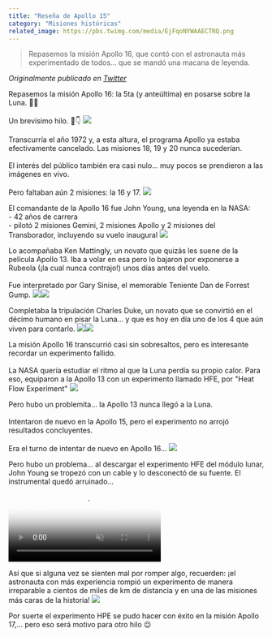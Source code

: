 ```yaml
---
title: "Reseña de Apollo 15"
category: "Misiones históricas"
related_image: https://pbs.twimg.com/media/EjFqoNYWAAECTRQ.png
---
```

> Repasemos la misión Apollo 16, que contó con el astronauta más experimentado de todos... que se mandó una macana de leyenda.

*Originalmente publicado en [Twitter](https://twitter.com/guidodecaso/status/1311057370240479232)*

<div class="card-tweets" dir="auto">
    <p>Repasemos la misión Apollo 16: la 5ta (y anteúltima) en posarse sobre la Luna. 🚀🌔<br />
<br />
Un brevísimo hilo. 🧵👇 <span class="entity-image"><a href="https://pbs.twimg.com/media/EjGMPnmXYAEKl2n.jpg" target="_blank"><img src="https://pbs.twimg.com/media/EjGMPnmXYAEKl2n.jpg"></a></span></p>
    <p>Transcurría el año 1972 y, a esta altura, el programa Apollo ya estaba efectivamente cancelado. Las misiones 18, 19 y 20 nunca sucederían.<br />
<br />
El interés del público también era casi nulo... muy pocos se prendieron a las imágenes en vivo. <br />
<br />
Pero faltaban aún 2 misiones: la 16 y 17. <span class="entity-image"><a href="https://pbs.twimg.com/media/EjFqoNYWAAECTRQ.png" target="_blank"><img src="https://pbs.twimg.com/media/EjFqoNYWAAECTRQ.png"></a></span></p>
    <p>El comandante de la Apollo 16 fue John Young, una leyenda en la NASA: <br />
- 42 años de carrera<br />
- pilotó 2 misiones Gemini, 2 misiones Apollo y 2 misiones del Transborador, incluyendo su vuelo inaugural <span class="entity-image"><a href="https://pbs.twimg.com/media/EjFocu5WkAgVb6_.jpg" target="_blank"><img src="https://pbs.twimg.com/media/EjFocu5WkAgVb6_.jpg"></a></span></p>
    <p>Lo acompañaba Ken Mattingly, un novato que quizás les suene de la película Apollo 13. Iba a volar en esa pero lo bajaron por exponerse a Rubeola (¡la cual nunca contrajo!) unos días antes del vuelo.<br />
<br />
Fue interpretado por Gary Sinise, el memorable Teniente Dan de Forrest Gump. <span class="row justify-content-center entity-multiple-2"><span class="col-md-6"><span class="entity-image"><a href="https://pbs.twimg.com/media/EjFpydZXcAAy0s7.png" target="_blank"><img src="https://pbs.twimg.com/media/EjFpydZXcAAy0s7.png"></a></span></span><span class="col-md-6"><span class="entity-image"><a href="https://pbs.twimg.com/media/EjFqAizX0AMGzzy.png" target="_blank"><img src="https://pbs.twimg.com/media/EjFqAizX0AMGzzy.png"></a></span></span></span></p>
    <p>Completaba la tripulación Charles Duke, un novato que se convirtió en el décimo humano en pisar la Luna... y que es hoy en día uno de los 4 que aún viven para contarlo. <span class="row justify-content-center entity-multiple-2"><span class="col-md-6"><span class="entity-image"><a href="https://pbs.twimg.com/media/EjFqZbqXsAA13WY.png" target="_blank"><img src="https://pbs.twimg.com/media/EjFqZbqXsAA13WY.png"></a></span></span><span class="col-md-6"><span class="entity-image"><a href="https://pbs.twimg.com/media/EjFqenoWAAUi9gP.jpg" target="_blank"><img src="https://pbs.twimg.com/media/EjFqenoWAAUi9gP.jpg"></a></span></span></span></p>
    <p>La misión Apollo 16 transcurrió casi sin sobresaltos, pero es interesante recordar un experimento fallido.<br />
<br />
La NASA quería estudiar el ritmo al que la Luna perdía su propio calor. Para eso, equiparon a la Apollo 13 con un experimento llamado HFE, por "Heat Flow Experiment" <span class="entity-image"><a href="https://pbs.twimg.com/media/EjGCKRqWkAE3Qtk.png" target="_blank"><img src="https://pbs.twimg.com/media/EjGCKRqWkAE3Qtk.png"></a></span></p>
    <p>Pero hubo un problemita... la Apollo 13 nunca llegó a la Luna. <br />
<br />
Intentaron de nuevo en la Apollo 15, pero el experimento no arrojó resultados concluyentes. <br />
<br />
Era el turno de intentar de nuevo en Apollo 16... <span class="entity-image"><a href="https://pbs.twimg.com/media/EjGCg7zWkAI1noD.png" target="_blank"><img src="https://pbs.twimg.com/media/EjGCg7zWkAI1noD.png"></a></span></p>
    <p>Pero hubo un problema... al descargar el experimento HFE del módulo lunar, John Young se tropezó con un cable y lo desconectó de su fuente. El instrumental quedó arruinado... <span class="entity-video-gif"><video autoplay muted loop controls poster="https://pbs.twimg.com/tweet_video_thumb/EjHPxCPXcAc9jWb.jpg"><source src="https://video.twimg.com/tweet_video/EjHPxCPXcAc9jWb.mp4" type="video/mp4"><img alt="Facepalm Really GIF" src="https://pbs.twimg.com/tweet_video_thumb/EjHPxCPXcAc9jWb.jpg"></video></span></p>
    <p>Así que si alguna vez se sienten mal por romper algo, recuerden: ¡el astronauta con más experiencia rompió un experimento de manera irreparable a cientos de miles de km de distancia y en una de las misiones más caras de la historia! <span class="entity-image"><a href="https://pbs.twimg.com/media/EjGMAh_WsAIB6Yh.jpg" target="_blank"><img src="https://pbs.twimg.com/media/EjGMAh_WsAIB6Yh.jpg"></a></span></p>
    <p>Por suerte el experimento HPE se pudo hacer con éxito en la misión Apollo 17,... pero eso será motivo para otro hilo 😉</p>
    <p><a class="entity-mention entity-mention-first" href="https://twitter.com/threadreaderapp"></a></p>
</div>

